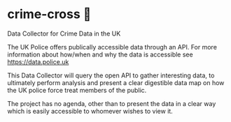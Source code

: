 # crime-cross :cop:
Data Collector for Crime Data in the UK

The UK Police offers publically accessible data through an API.  For more information
about how/when and why the data is accessible see https://data.police.uk

This Data Collector will query the open API to gather interesting data, to ultimately
perform analysis and present a clear digestible data map on how the UK police force treat
members of the public.

The project has no agenda, other than to present the data in a clear way which is easily
accessible to whomever wishes to view it.
